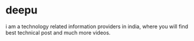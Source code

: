 # deepu
i am a technology related information providers in india, where you will find best technical post and much more videos.
